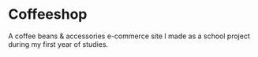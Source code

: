 # Coffeeshop
 A coffee beans & accessories e-commerce site I made as a school project during my first year of studies.
